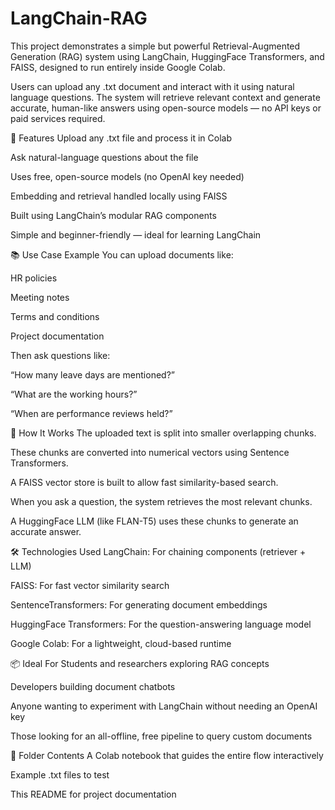 # LangChain-RAG

This project demonstrates a simple but powerful Retrieval-Augmented Generation (RAG) system using LangChain, HuggingFace Transformers, and FAISS, designed to run entirely inside Google Colab.

Users can upload any .txt document and interact with it using natural language questions. The system will retrieve relevant context and generate accurate, human-like answers using open-source models — no API keys or paid services required.

🚀 Features
Upload any .txt file and process it in Colab

Ask natural-language questions about the file

Uses free, open-source models (no OpenAI key needed)

Embedding and retrieval handled locally using FAISS

Built using LangChain’s modular RAG components

Simple and beginner-friendly — ideal for learning LangChain

📚 Use Case Example
You can upload documents like:

HR policies

Meeting notes

Terms and conditions

Project documentation

Then ask questions like:

“How many leave days are mentioned?”

“What are the working hours?”

“When are performance reviews held?”

🧠 How It Works
The uploaded text is split into smaller overlapping chunks.

These chunks are converted into numerical vectors using Sentence Transformers.

A FAISS vector store is built to allow fast similarity-based search.

When you ask a question, the system retrieves the most relevant chunks.

A HuggingFace LLM (like FLAN-T5) uses these chunks to generate an accurate answer.

🛠️ Technologies Used
LangChain: For chaining components (retriever + LLM)

FAISS: For fast vector similarity search

SentenceTransformers: For generating document embeddings

HuggingFace Transformers: For the question-answering language model

Google Colab: For a lightweight, cloud-based runtime

📦 Ideal For
Students and researchers exploring RAG concepts

Developers building document chatbots

Anyone wanting to experiment with LangChain without needing an OpenAI key

Those looking for an all-offline, free pipeline to query custom documents

🧰 Folder Contents
A Colab notebook that guides the entire flow interactively

Example .txt files to test

This README for project documentation


